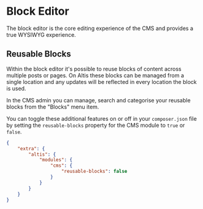 # Block Editor

The block editor is the core editing experience of the CMS and provides a true WYSIWYG experience.

## Reusable Blocks

Within the block editor it's possible to reuse blocks of content across multiple posts or pages. On Altis these blocks can be managed from a single location and any updates will be reflected in every location the block is used.

In the CMS admin you can manage, search and categorise your reusable blocks from the "Blocks" menu item.

You can toggle these additional features on or off in your `composer.json` file by setting the `reusable-blocks` property for the CMS module to `true` or `false`.

```json
{
	"extra": {
		"altis": {
			"modules": {
				"cms": {
					"reusable-blocks": false
				}
			}
		}
	}
}
```
